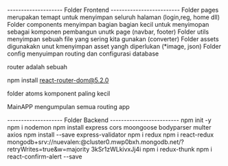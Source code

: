 -------------------- Folder Frontend -------------------------
Folder pages merupakan temapt untuk menyimpan seluruh halaman (login,reg, home dll)
Folder components menyimpan bagian bagian kecil untuk menyimopan sebagai komponen pembangun unutk page (navbar, footer)
Folder utils menyimpan sebuah file yang sering kita gunakan (converter)
Folder assets digunakakn unut kmenyimpan asset yangh diperlukan (*image, json)
Folder config menyuimpan routing dan configurasi database


router adalah sebuah 

npm install react-router-dom@5.2.0

folder atoms komponent paling kecil

MainAPP mengumpulan semua routing app


-------------------- Folder Backend -------------------------
npm init -y
npm i nodemon
npm install express cors moongoose bodyparser multer axios
npm install --save express-validator
npm i redux
npm i react-redux
mongodb+srv://nuevalen:<password>@cluster0.mwp0bxh.mongodb.net/?retryWrites=true&w=majority
3kSr1zWLkivxJj4i
npm i redux-thunk
npm i react-confirm-alert --save